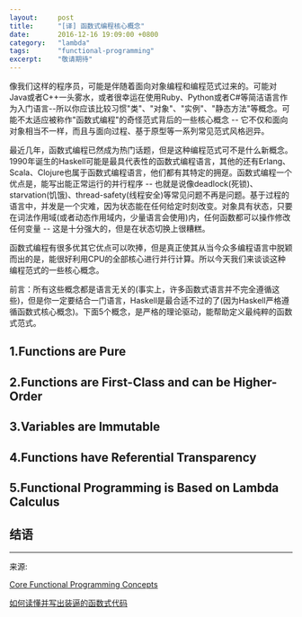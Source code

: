 ```yaml
---
layout:     post
title:      "[译] 函数式编程核心概念"
date:       2016-12-16 19:09:00 +0800
category:   "lambda"
tags:       "functional-programming"
excerpt:    "敬请期待"
---
```


像我们这样的程序员，可能是伴随着面向对象编程和编程范式过来的。可能对Java或者C++一头雾水，或者很幸运在使用Ruby、Python或者C#等简洁语言作为入门语言--所以你应该比较习惯"类"、"对象"、"实例"、"静态方法"等概念。可能不太适应被称作"函数式编程"的奇怪范式背后的一些核心概念 -- 它不仅和面向对象相当不一样，而且与面向过程、基于原型等一系列常见范式风格迥异。

最近几年，函数式编程已然成为热门话题，但是这种编程范式可不是什么新概念。1990年诞生的Haskell可能是最具代表性的函数式编程语言，其他的还有Erlang、Scala、Clojure也属于函数式编程语言，他们都有其特定的拥趸。函数式编程一个优点是，能写出能正常运行的并行程序 -- 也就是说像deadlock(死锁)、starvation(饥饿)、thread-safety(线程安全)等常见问题不再是问题。基于过程的语言中，并发是一个灾难，因为状态能在任何给定时刻改变。对象具有状态，只要在词法作用域(或者动态作用域内，少量语言会使用)内，任何函数都可以操作修改任何变量 -- 这是十分强大的，但是在状态切换上很糟糕。

函数式编程有很多优其它优点可以吹捧，但是真正使其从当今众多编程语言中脱颖而出的是，能很好利用CPU的全部核心进行并行计算。所以今天我们来谈谈这种编程范式的一些核心概念。

前言：所有这些概念都是语言无关的(事实上，许多函数式语言并不完全遵循这些)，但是你一定要结合一门语言，Haskell是最合适不过的了(因为Haskell严格遵循函数式核心概念)。下面5个概念，是严格的理论驱动，能帮助定义最纯粹的函数式范式。

## 1.Functions are Pure

## 2.Functions are First-Class and can be Higher-Order

## 3.Variables are Immutable

## 4.Functions have Referential Transparency

## 5.Functional Programming is Based on Lambda Calculus

## 结语

----
来源:

[Core Functional Programming Concepts](https://thesocietea.org/2016/12/core-functional-programming-concepts/)

[如何读懂并写出装逼的函数式代码](http://coolshell.cn/articles/17524.html)